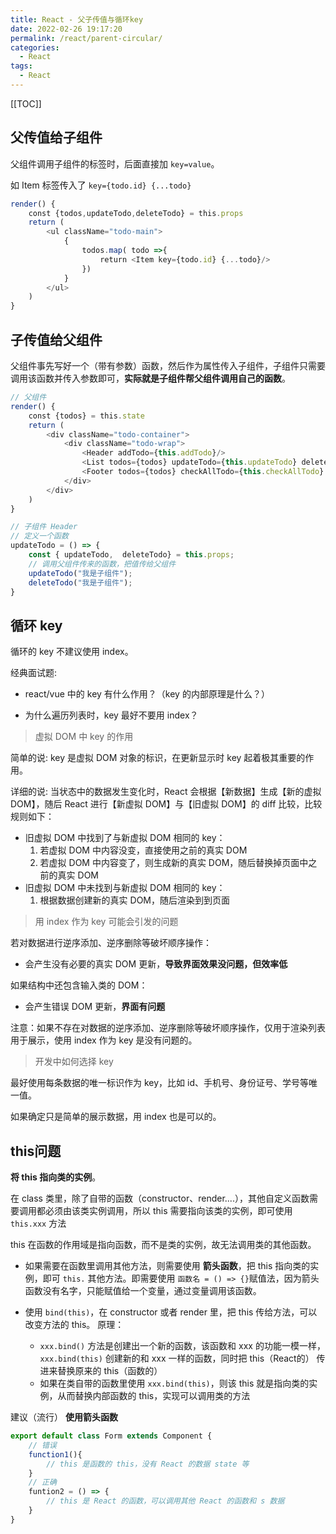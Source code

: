 ```yaml
---
title: React - 父子传值与循环key
date: 2022-02-26 19:17:20
permalink: /react/parent-circular/
categories:
  - React
tags: 
  - React
---
```


[[TOC]]

## 父传值给子组件

父组件调用子组件的标签时，后面直接加 `key=value`。

如 Item 标签传入了 `key={todo.id} {...todo}`

```js {7}
render() {
    const {todos,updateTodo,deleteTodo} = this.props
    return (
        <ul className="todo-main">
            {
                todos.map( todo =>{
                    return <Item key={todo.id} {...todo}/>
                })
            }
        </ul>
    )
}
```

## 子传值给父组件

父组件事先写好一个（带有参数）函数，然后作为属性传入子组件，子组件只需要调用该函数并传入参数即可，**实际就是子组件帮父组件调用自己的函数**。

```js
// 父组件
render() {
    const {todos} = this.state
    return (
        <div className="todo-container">
            <div className="todo-wrap">
                <Header addTodo={this.addTodo}/>
                <List todos={todos} updateTodo={this.updateTodo} deleteTodo={this.deleteTodo}/>
                <Footer todos={todos} checkAllTodo={this.checkAllTodo} clearAllDone={this.clearAllDone}/>
            </div>
        </div>
    )
}

// 子组件 Header
// 定义一个函数
updateTodo = () => {
    const { updateTodo,  deleteTodo} = this.props;
    // 调用父组件传来的函数，把值传给父组件
    updateTodo("我是子组件");
    deleteTodo("我是子组件");
}
```

## 循环 key

循环的 key 不建议使用 index。

经典面试题:

- react/vue 中的 key 有什么作用？（key 的内部原理是什么？）

- 为什么遍历列表时，key 最好不要用 index？

> 虚拟 DOM 中 key 的作用

简单的说: key 是虚拟 DOM 对象的标识，在更新显示时 key 起着极其重要的作用。

详细的说: 当状态中的数据发生变化时，React 会根据【新数据】生成【新的虚拟 DOM】，随后 React 进行【新虚拟 DOM】与【旧虚拟 DOM】的 diff 比较，比较规则如下：

- 旧虚拟 DOM 中找到了与新虚拟 DOM 相同的 key：
    1. 若虚拟 DOM 中内容没变，直接使用之前的真实 DOM
    2. 若虚拟 DOM 中内容变了，则生成新的真实 DOM，随后替换掉页面中之前的真实 DOM
- 旧虚拟 DOM 中未找到与新虚拟 DOM 相同的 key：
    1. 根据数据创建新的真实 DOM，随后渲染到到页面

> 用 index 作为 key 可能会引发的问题

若对数据进行逆序添加、逆序删除等破坏顺序操作：

- 会产生没有必要的真实 DOM 更新，**导致界面效果没问题，但效率低**

如果结构中还包含输入类的 DOM：

+ 会产生错误 DOM 更新，**界面有问题**

注意：如果不存在对数据的逆序添加、逆序删除等破坏顺序操作，仅用于渲染列表用于展示，使用 index 作为 key 是没有问题的。

> 开发中如何选择 key

最好使用每条数据的唯一标识作为 key，比如 id、手机号、身份证号、学号等唯一值。

如果确定只是简单的展示数据，用 index 也是可以的。

## this问题

**将 this 指向类的实例**。

在 class 类里，除了自带的函数（constructor、render....），其他自定义函数需要调用都必须由该类实例调用，所以 this 需要指向该类的实例，即可使用 `this.xxx` 方法

this 在函数的作用域是指向函数，而不是类的实例，故无法调用类的其他函数。

- 如果需要在函数里调用其他方法，则需要使用 **箭头函数**，把 this 指向类的实例，即可 `this.` 其他方法。即需要使用 `函数名 = () => {}`赋值法，因为箭头函数没有名字，只能赋值给一个变量，通过变量调用该函数。

- 使用 `bind(this)`，在 constructor 或者 render 里，把 this 传给方法，可以改变方法的 this。 原理：
    - `xxx.bind()` 方法是创建出一个新的函数，该函数和 xxx 的功能一模一样，`xxx.bind(this)` 创建新的和 xxx 一样的函数，同时把 this（React的） 传进来替换原来的 this（函数的）
    - 如果在类自带的函数里使用 `xxx.bind(this)`，则该 this 就是指向类的实例，从而替换内部函数的 this，实现可以调用类的方法

建议（流行） **使用箭头函数**

```js
export default class Form extends Component {
    // 错误
	function1(){
        // this 是函数的 this，没有 React 的数据 state 等
    }    
    // 正确
    funtion2 = () => {
        // this 是 React 的函数，可以调用其他 React 的函数和 s 数据
    }
}
```

